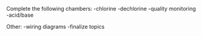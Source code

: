 Complete the following chambers:
-chlorine
-dechlorine
-quality monitoring
-acid/base

Other:
-wiring diagrams
-finalize topics
